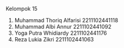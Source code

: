 Kelompok 15
1. Muhammad Thoriq Alfarisi 2211102441118 
2. Muhammad Albi Annur 2211102441092
3. Yoga Putra Whidiardy 2211102441176
4. Reza Lukia Zikri 2211102441063
